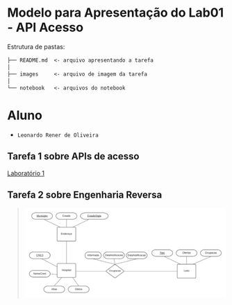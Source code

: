 # Modelo para Apresentação do Lab01 - API Acesso

Estrutura de pastas:

~~~
├── README.md  <- arquivo apresentando a tarefa
│
├── images     <- arquivo de imagem da tarefa
│
└── notebook   <- arquivos do notebook
~~~

# Aluno
* `Leonardo Rener de Oliveira`

## Tarefa 1 sobre APIs de acesso

[Laboratório 1](lab01_api.ipynb)

## Tarefa 2 sobre Engenharia Reversa

> ![Diagrama de Orquestração](images/diagrama-er.png)
